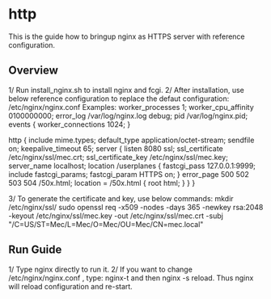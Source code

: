 
# http

This is the guide how to bringup  nginx as HTTPS server with reference configuration.


## Overview

1/ Run install_nginx.sh to install nginx and fcgi.
2/ After installation, use below reference configuration to replace the defaut configuration: /etc/nginx/nginx.conf 
   Examples:
   worker_processes 1;
   worker_cpu_affinity 0100000000;
   error_log  /var/log/nginx.log  debug;
   pid        /var/log/nginx.pid;
   events {
      worker_connections  1024;
   }

   http {
      include                         mime.types;
      default_type                    application/octet-stream;
      sendfile                        on;
      keepalive_timeout               65;
      server {
        listen       8080 ssl;
        ssl_certificate /etc/nginx/ssl/mec.crt;
        ssl_certificate_key /etc/nginx/ssl/mec.key;
        server_name  localhost;
        location /userplanes {
                fastcgi_pass  127.0.0.1:9999;
                include       fastcgi_params;
                fastcgi_param HTTPS on;
        }
        error_page   500 502 503 504  /50x.html;
        location = /50x.html {
            root   html;
        }
      }
   }

3/ To generate the certificate and key, use below commands:
   mkdir /etc/nginx/ssl/
   sudo openssl req -x509 -nodes -days 365 -newkey rsa:2048 -keyout /etc/nginx/ssl/mec.key -out /etc/nginx/ssl/mec.crt -subj "/C=US/ST=Mec/L=Mec/O=Mec/OU=Mec/CN=mec.local"

## Run Guide
1/ Type nginx directly to run it.
2/ If you want to change /etc/nginx/nginx.conf , type: nginx-t  and then nginx -s reload. Thus nginx will reload configuration and re-start.



